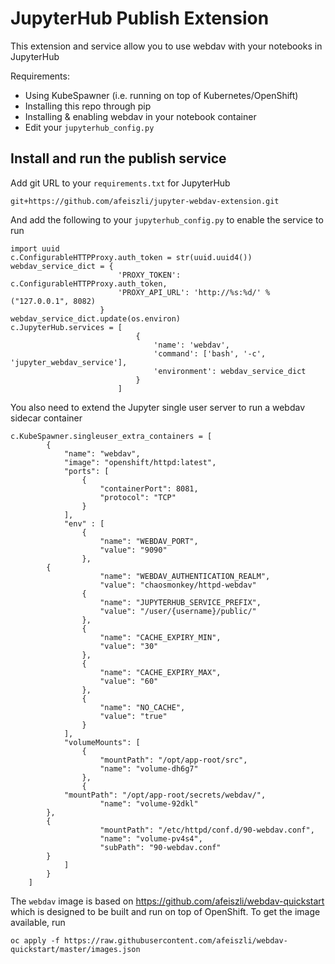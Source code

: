 # JupyterHub Publish Extension

This extension and service allow you to use webdav with your notebooks in JupyterHub

Requirements:

* Using KubeSpawner (i.e. running on top of Kubernetes/OpenShift)
* Installing this repo through pip
* Installing & enabling webdav in your notebook container
* Edit your `jupyterhub_config.py`

## Install and run the publish service
Add git URL to your `requirements.txt` for JupyterHub

```
git+https://github.com/afeiszli/jupyter-webdav-extension.git
```

And add the following to your `jupyterhub_config.py` to enable the service to run

```
import uuid
c.ConfigurableHTTPProxy.auth_token = str(uuid.uuid4())
webdav_service_dict = {
                        'PROXY_TOKEN': c.ConfigurableHTTPProxy.auth_token,
                        'PROXY_API_URL': 'http://%s:%d/' % ("127.0.0.1", 8082)
                    }
webdav_service_dict.update(os.environ)
c.JupyterHub.services = [
                            {
                                'name': 'webdav',
                                'command': ['bash', '-c', 'jupyter_webdav_service'],
                                'environment': webdav_service_dict
                            }
                        ]
```

You also need to extend the Jupyter single user server to run a webdav sidecar container

```
c.KubeSpawner.singleuser_extra_containers = [
        {
            "name": "webdav",
            "image": "openshift/httpd:latest",
            "ports": [
                {
                    "containerPort": 8081,
                    "protocol": "TCP"
                }
            ],
            "env" : [
                {
                    "name": "WEBDAV_PORT",
                    "value": "9090"
                },
		{
            	    "name": "WEBDAV_AUTHENTICATION_REALM",
                    "value": "chaosmonkey/httpd-webdav"
                {
                    "name": "JUPYTERHUB_SERVICE_PREFIX",
                    "value": "/user/{username}/public/"
                },
                {
                    "name": "CACHE_EXPIRY_MIN",
                    "value": "30"
                },
                {
                    "name": "CACHE_EXPIRY_MAX",
                    "value": "60"
                },
                {
                    "name": "NO_CACHE",
                    "value": "true"
                }
            ],
            "volumeMounts": [
                {
                    "mountPath": "/opt/app-root/src",
                    "name": "volume-dh6g7"
                },
                {
		    "mountPath": "/opt/app-root/secrets/webdav/",
                    "name": "volume-92dkl"
 		},
		{
            	    "mountPath": "/etc/httpd/conf.d/90-webdav.conf",
                    "name": "volume-pv4s4",
                    "subPath": "90-webdav.conf"
		}
            ]
        }
    ]
```

The `webdav` image is based on https://github.com/afeiszli/webdav-quickstart which is designed to be built and run on top of OpenShift. To get the image available, run

```
oc apply -f https://raw.githubusercontent.com/afeiszli/webdav-quickstart/master/images.json
```

